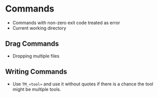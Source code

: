 # Commands

* Commands with non-zero exit code treated as error
* Current working directory

## Drag Commands

* Dropping multiple files

## Writing Commands

* Use `TM_«tool»` and use it without quotes if there is a chance the tool might be multiple tools.
